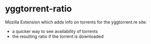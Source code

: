 # yggtorrent-ratio
Mozilla Extension which adds info on torrents for the yggtorrent.re site:

- a quicker way to see availability of torrents
- the resulting ratio if the torrent is downloaded
